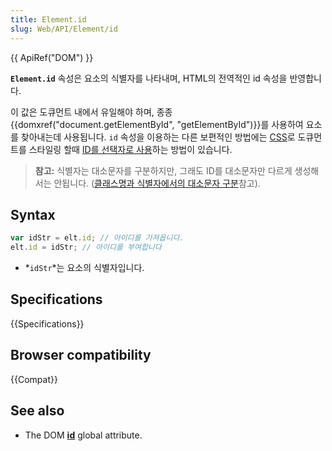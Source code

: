 ```yaml
---
title: Element.id
slug: Web/API/Element/id
---
```

{{ ApiRef("DOM") }}

**`Element.id`** 속성은 요소의 식별자를 나타내며, HTML의 전역적인 id 속성을 반영합니다.

이 값은 도큐먼트 내에서 유일해야 하며, 종종 {{domxref("document.getElementById", "getElementById")}}를 사용하여 요소를 찾아내는데 사용됩니다. `id` 속성을 이용하는 다른 보편적인 방법에는 [CSS](/ko/docs/Web/CSS)로 도큐먼트를 스타일링 할때 [ID를 선택자로 사용](/ko/docs/Web/CSS/ID_selectors)하는 방법이 있습니다.

> **참고:** 식별자는 대소문자를 구분하지만, 그래도 ID를 대소문자만 다르게 생성해서는 안됩니다. ([클래스명과 식별자에서의 대소문자 구분](/ko/docs/Case_Sensitivity_in_class_and_id_Names)참고).

## Syntax

```js
var idStr = elt.id; // 아이디를 가져옵니다.
elt.id = idStr; // 아이디를 부여합니다
```

- *`idStr`*는 요소의 식별자입니다.

## Specifications

{{Specifications}}

## Browser compatibility

{{Compat}}

## See also

- The DOM [**id**](/ko/docs/Web/HTML/Global_attributes/id) global attribute.
